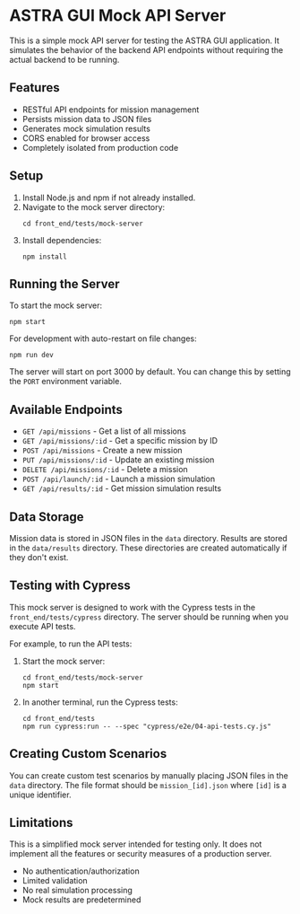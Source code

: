 # ASTRA GUI Mock API Server

This is a simple mock API server for testing the ASTRA GUI application. It simulates the behavior of the backend API endpoints without requiring the actual backend to be running.

## Features

- RESTful API endpoints for mission management
- Persists mission data to JSON files
- Generates mock simulation results
- CORS enabled for browser access
- Completely isolated from production code

## Setup

1. Install Node.js and npm if not already installed.
2. Navigate to the mock server directory:
   ```
   cd front_end/tests/mock-server
   ```
3. Install dependencies:
   ```
   npm install
   ```

## Running the Server

To start the mock server:

```
npm start
```

For development with auto-restart on file changes:

```
npm run dev
```

The server will start on port 3000 by default. You can change this by setting the `PORT` environment variable.

## Available Endpoints

- `GET /api/missions` - Get a list of all missions
- `GET /api/missions/:id` - Get a specific mission by ID
- `POST /api/missions` - Create a new mission
- `PUT /api/missions/:id` - Update an existing mission
- `DELETE /api/missions/:id` - Delete a mission
- `POST /api/launch/:id` - Launch a mission simulation
- `GET /api/results/:id` - Get mission simulation results

## Data Storage

Mission data is stored in JSON files in the `data` directory. Results are stored in the `data/results` directory. These directories are created automatically if they don't exist.

## Testing with Cypress

This mock server is designed to work with the Cypress tests in the `front_end/tests/cypress` directory. The server should be running when you execute API tests.

For example, to run the API tests:

1. Start the mock server:

   ```
   cd front_end/tests/mock-server
   npm start
   ```

2. In another terminal, run the Cypress tests:
   ```
   cd front_end/tests
   npm run cypress:run -- --spec "cypress/e2e/04-api-tests.cy.js"
   ```

## Creating Custom Scenarios

You can create custom test scenarios by manually placing JSON files in the `data` directory. The file format should be `mission_[id].json` where `[id]` is a unique identifier.

## Limitations

This is a simplified mock server intended for testing only. It does not implement all the features or security measures of a production server.

- No authentication/authorization
- Limited validation
- No real simulation processing
- Mock results are predetermined
